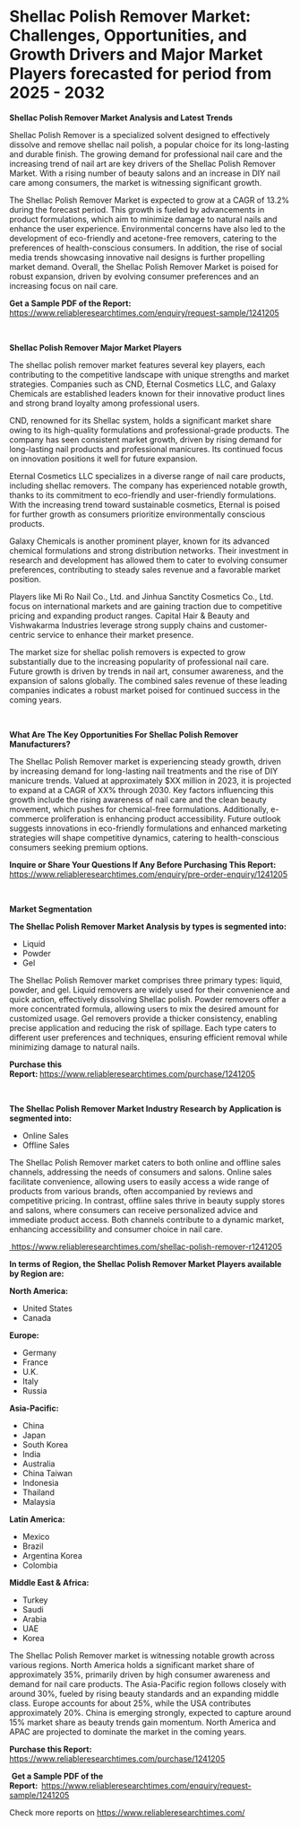 <p><h1>Shellac Polish Remover Market: Challenges, Opportunities, and Growth Drivers and Major Market Players forecasted for period from 2025 - 2032</h1></p><p><strong>Shellac Polish Remover Market Analysis and Latest Trends</strong></p>
<p><p>Shellac Polish Remover is a specialized solvent designed to effectively dissolve and remove shellac nail polish, a popular choice for its long-lasting and durable finish. The growing demand for professional nail care and the increasing trend of nail art are key drivers of the Shellac Polish Remover Market. With a rising number of beauty salons and an increase in DIY nail care among consumers, the market is witnessing significant growth.</p><p>The Shellac Polish Remover Market is expected to grow at a CAGR of 13.2% during the forecast period. This growth is fueled by advancements in product formulations, which aim to minimize damage to natural nails and enhance the user experience. Environmental concerns have also led to the development of eco-friendly and acetone-free removers, catering to the preferences of health-conscious consumers. In addition, the rise of social media trends showcasing innovative nail designs is further propelling market demand. Overall, the Shellac Polish Remover Market is poised for robust expansion, driven by evolving consumer preferences and an increasing focus on nail care.</p></p>
<p><strong>Get a Sample PDF of the Report:&nbsp;</strong> <a href="https://www.reliableresearchtimes.com/enquiry/request-sample/1241205?utm_campaign=3067&utm_medium=2&utm_source=Github&utm_content=ia&utm_term=05042025&utm_id=shellac-polish-remover">https://www.reliableresearchtimes.com/enquiry/request-sample/1241205</a></p>
<p>&nbsp;</p>
<p><strong>Shellac Polish Remover Major Market Players</strong></p>
<p><p>The shellac polish remover market features several key players, each contributing to the competitive landscape with unique strengths and market strategies. Companies such as CND, Eternal Cosmetics LLC, and Galaxy Chemicals are established leaders known for their innovative product lines and strong brand loyalty among professional users.</p><p>CND, renowned for its Shellac system, holds a significant market share owing to its high-quality formulations and professional-grade products. The company has seen consistent market growth, driven by rising demand for long-lasting nail products and professional manicures. Its continued focus on innovation positions it well for future expansion.</p><p>Eternal Cosmetics LLC specializes in a diverse range of nail care products, including shellac removers. The company has experienced notable growth, thanks to its commitment to eco-friendly and user-friendly formulations. With the increasing trend toward sustainable cosmetics, Eternal is poised for further growth as consumers prioritize environmentally conscious products.</p><p>Galaxy Chemicals is another prominent player, known for its advanced chemical formulations and strong distribution networks. Their investment in research and development has allowed them to cater to evolving consumer preferences, contributing to steady sales revenue and a favorable market position.</p><p>Players like Mi Ro Nail Co., Ltd. and Jinhua Sanctity Cosmetics Co., Ltd. focus on international markets and are gaining traction due to competitive pricing and expanding product ranges. Capital Hair & Beauty and Vishwakarma Industries leverage strong supply chains and customer-centric service to enhance their market presence.</p><p>The market size for shellac polish removers is expected to grow substantially due to the increasing popularity of professional nail care. Future growth is driven by trends in nail art, consumer awareness, and the expansion of salons globally. The combined sales revenue of these leading companies indicates a robust market poised for continued success in the coming years.</p></p>
<p>&nbsp;</p>
<p><strong>What Are The Key Opportunities For Shellac Polish Remover Manufacturers?</strong></p>
<p><p>The Shellac Polish Remover market is experiencing steady growth, driven by increasing demand for long-lasting nail treatments and the rise of DIY manicure trends. Valued at approximately $XX million in 2023, it is projected to expand at a CAGR of XX% through 2030. Key factors influencing this growth include the rising awareness of nail care and the clean beauty movement, which pushes for chemical-free formulations. Additionally, e-commerce proliferation is enhancing product accessibility. Future outlook suggests innovations in eco-friendly formulations and enhanced marketing strategies will shape competitive dynamics, catering to health-conscious consumers seeking premium options.</p></p>
<p><strong>Inquire or Share Your Questions If Any Before Purchasing This Report:</strong> <a href="https://www.reliableresearchtimes.com/enquiry/pre-order-enquiry/1241205?utm_campaign=3067&utm_medium=2&utm_source=Github&utm_content=ia&utm_term=05042025&utm_id=shellac-polish-remover">https://www.reliableresearchtimes.com/enquiry/pre-order-enquiry/1241205</a></p>
<p>&nbsp;</p>
<p><strong>Market Segmentation</strong></p>
<p><strong>The Shellac Polish Remover Market Analysis by types is segmented into:</strong></p>
<p><ul><li>Liquid</li><li>Powder</li><li>Gel</li></ul></p>
<p><p>The Shellac Polish Remover market comprises three primary types: liquid, powder, and gel. Liquid removers are widely used for their convenience and quick action, effectively dissolving Shellac polish. Powder removers offer a more concentrated formula, allowing users to mix the desired amount for customized usage. Gel removers provide a thicker consistency, enabling precise application and reducing the risk of spillage. Each type caters to different user preferences and techniques, ensuring efficient removal while minimizing damage to natural nails.</p></p>
<p><strong>Purchase this Report:&nbsp;</strong><a href="https://www.reliableresearchtimes.com/purchase/1241205?utm_campaign=3067&utm_medium=2&utm_source=Github&utm_content=ia&utm_term=05042025&utm_id=shellac-polish-remover">https://www.reliableresearchtimes.com/purchase/1241205</a></p>
<p>&nbsp;</p>
<p><strong>The Shellac Polish Remover Market Industry Research by Application is segmented into:</strong></p>
<p><ul><li>Online Sales</li><li>Offline Sales</li></ul></p>
<p><p>The Shellac Polish Remover market caters to both online and offline sales channels, addressing the needs of consumers and salons. Online sales facilitate convenience, allowing users to easily access a wide range of products from various brands, often accompanied by reviews and competitive pricing. In contrast, offline sales thrive in beauty supply stores and salons, where consumers can receive personalized advice and immediate product access. Both channels contribute to a dynamic market, enhancing accessibility and consumer choice in nail care.</p></p>
<p><a href="https://www.reliableresearchtimes.com/shellac-polish-remover-r1241205?utm_campaign=3067&utm_medium=2&utm_source=Github&utm_content=ia&utm_term=05042025&utm_id=shellac-polish-remover">&nbsp;https://www.reliableresearchtimes.com/shellac-polish-remover-r1241205</a></p>
<p><strong>In terms of Region, the Shellac Polish Remover Market Players available by Region are:</strong></p>
<p>
    <p> <strong> North America: </strong>
        <ul>
            <li>United States</li>
            <li>Canada</li>
        </ul>
        </p> 
    <p> <strong> Europe: </strong>
        <ul>
            <li>Germany</li>
            <li>France</li>
            <li>U.K.</li>
            <li>Italy</li>
            <li>Russia</li>
        </ul>
        </p> 
    <p> <strong> Asia-Pacific: </strong>
        <ul>
            <li>China</li>
            <li>Japan</li>
            <li>South Korea</li>
            <li>India</li>
            <li>Australia</li>
            <li>China Taiwan</li>
            <li>Indonesia</li>
            <li>Thailand</li>
            <li>Malaysia</li>
        </ul>
        </p> 
    <p> <strong> Latin America: </strong>
        <ul>
            <li>Mexico</li>
            <li>Brazil</li>
            <li>Argentina Korea</li>
            <li>Colombia</li>
        </ul>
        </p> 
    <p> <strong> Middle East & Africa: </strong>
        <ul>
            <li>Turkey</li>
            <li>Saudi</li>
            <li>Arabia</li>
            <li>UAE</li>
            <li>Korea</li>
        </ul>
    </p>
    </p>
<p><p>The Shellac Polish Remover market is witnessing notable growth across various regions. North America holds a significant market share of approximately 35%, primarily driven by high consumer awareness and demand for nail care products. The Asia-Pacific region follows closely with around 30%, fueled by rising beauty standards and an expanding middle class. Europe accounts for about 25%, while the USA contributes approximately 20%. China is emerging strongly, expected to capture around 15% market share as beauty trends gain momentum. North America and APAC are projected to dominate the market in the coming years.</p></p>
<p><strong>Purchase this Report: </strong><a href="https://www.reliableresearchtimes.com/purchase/1241205?utm_campaign=3067&utm_medium=2&utm_source=Github&utm_content=ia&utm_term=05042025&utm_id=shellac-polish-remover">https://www.reliableresearchtimes.com/purchase/1241205</a></p>
<p>&nbsp;<strong>Get a Sample PDF of the Report:&nbsp;&nbsp;</strong><a href="https://www.reliableresearchtimes.com/enquiry/request-sample/1241205?utm_campaign=3067&utm_medium=2&utm_source=Github&utm_content=ia&utm_term=05042025&utm_id=shellac-polish-remover">https://www.reliableresearchtimes.com/enquiry/request-sample/1241205</a></p>
<p><strong></strong></p>
<p>Check more reports on <a href="https://www.reliableresearchtimes.com/?utm_campaign=3067&utm_medium=2&utm_source=Github&utm_content=ia&utm_term=05042025&utm_id=shellac-polish-remover">https://www.reliableresearchtimes.com/</a></p>
